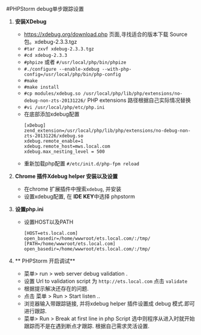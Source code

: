 #PHPStorm debug单步跟踪设置

1. **安装XDebug**
	* https://xdebug.org/download.php 页面,寻找适合的版本下载 Source 包。xdebug-2.3.3.tgz
	* `#tar zxvf xdebug-2.3.3.tgz`	 
	* `#cd xdebug-2.3.3`
	* `#phpize` 或者 `#/usr/local/php/bin/phpize`
	* `#./configure --enable-xdebug --with-php-config=/usr/local/php/bin/php-config`
	* `#make`
	* `#make install`
	* `#cp modules/xdebug.so /usr/local/php/lib/php/extensions/no-debug-non-zts-20131226/` PHP extensions 路径根据自己实际情况替换
	* `#vi /usr/local/php/etc/php.ini`
	* 在底部添加xdebug配置
		```
		[xDebug]
		zend_extension=/usr/local/php/lib/php/extensions/no-debug-non-zts-20131226/xdebug.so
		xdebug.remote_enable=1
		xdebug.remote_host=mws.local.com
		xdebug.max_nesting_level = 500

		```
	* 重新加载php配置 `#/etc/init.d/php-fpm reload`
	
2. **Chrome 插件Xdebug helper 安装以及设置**
	* 在chrome 扩展插件中搜索`xdebug`, 并安装
	* 设置xdebug配置, 在 **IDE KEY**中选择 phpstorm
3. **设置php.ini**
	* 设置HOST以及PATH
		```
		[HOST=ets.local.com]
		open_basedir=/home/wwwroot/ets.local.com/:/tmp/
		[PATH=/home/wwwroot/ets.local.com]
		open_basedir=/home/wwwroot/ets.local.com/:/tmp/

		```
4. ** PHPStorm 开启调试**
	* 菜单> run > web server debug validation .
	* 设置 Url to validation script 为 `http://ets.local.com` 点击 `validate`
	* 根据提示解决还存在的问题.
	* 点击 菜单 > Run > Start listen ..
	* 浏览器输入带跟踪链接, 并将xdebug helper 插件设置成 debug 模式.即可进行跟踪.
	* 菜单> Run > Break at  first line in php Script 选中则程序从进入时就开始跟踪而不是在遇到断点才跟踪. 根据自己需求灵活设置.

